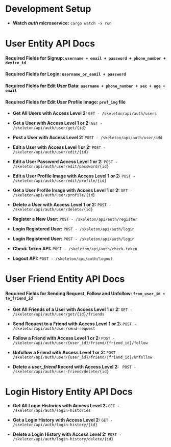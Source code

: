 



# Development Setup

* **Watch _auth_ microservice:** ```cargo watch -x run```

# User Entity API Docs

#### Required Fields for Signup: ```username + email + password + phone_number + device_id```

#### Required Fields for Login: ```username_or_eamil + password```

#### Required Fields for Edit User Data: ```username + phone_number + sex + age + email```

#### Required Fields for Edit User Profile Image: ```prof_img``` file

* **Get All Users with Access Level 2:** ```GET - /skeleton/api/auth/users```

* **Get a User with Access Level 1 or 2:** ```GET - /skeleton/api/auth/user/get/{id}```

* **Post a User with Access Level 2:** ```POST - /skeleton/api/auth/user/add```

* **Edit a User with Access Level 1 or 2:** ```POST - /skeleton/api/auth/user/edit/{id}```

* **Edit a User Password Access Level 1 or 2:** ```POST - /skeleton/api/auth/user/edit/password/{id}```

* **Edit a User Profile Image with Access Level 1 or 2:** ```POST - /skeleton/api/auth/user/edit/profile/{id}```

* **Get a User Profile Image with Access Level 1 or 2:** ```GET - /skeleton/api/auth/user/profile/{id}```

* **Delete a User with Access Level 1 or 2:** ```POST - /skeleton/api/auth/user/delete/{id}```

* **Register a New User:** ```POST - /skeleton/api/auth/register```

* **Login Registered User:** ```POST - /skeleton/api/auth/login```

* **Login Registered User:** ```POST - /skeleton/api/auth/login```

* **Check Token API:** ```POST - /skeleton/api/auth/check-token```

* **Logout API:** ```POST - /skeleton/api/auth/logout```

# User Friend Entity API Docs

#### Required Fields for Sending Request, Follow and Unfollow: ```from_user_id + to_friend_id```

* **Get All Friends of a User with Access Level 1 or 2:** ```GET - /skeleton/api/auth/user/get/{id}/friends```

* **Send Request to a Friend with Access Level 1 or 2:** ```POST - /skeleton/api/auth/user/send-request```

* **Follow a Friend with Access Level 1 or 2:** ```POST - /skeleton/api/auth/user/{user_id}/friend/{friend_id}/follow```

* **Unfollow a Friend with Access Level 1 or 2:** ```POST - /skeleton/api/auth/user/{user_id}/friend/{friend_id}/unfollow```

* **Delete a _user_friend_ Record with Access Level 2:** ``` POST - /skeleton/api/auth/user-friend/delete/{id}```

# Login History Entity API Docs

* **Get All Login Histories with Access Level 2:** ```GET - /skeleton/api/auth/login-histories```

* **Get a Login History with Access Level 2:** ```GET - /skeleton/api/auth/login-history/{id}```

* **Delete a Login History with Access Level 2:** ```POST - /skeleton/api/auth/login-history/delete/{id}```